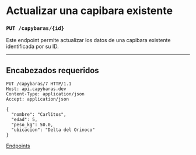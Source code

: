 # Actualizar una capibara existente

### `PUT /capybaras/{id}`

Este endpoint permite actualizar los datos de una capibara existente identificada por su ID.

---

## Encabezados requeridos

```http
PUT /capybaras/7 HTTP/1.1
Host: api.capybaras.dev
Content-Type: application/json
Accept: application/json

{
  "nombre": "Carlitos",
  "edad": 5,
  "peso_kg": 50.0,
  "ubicacion": "Delta del Orinoco"
}
```

[Endpoints](./endpoints.md)
